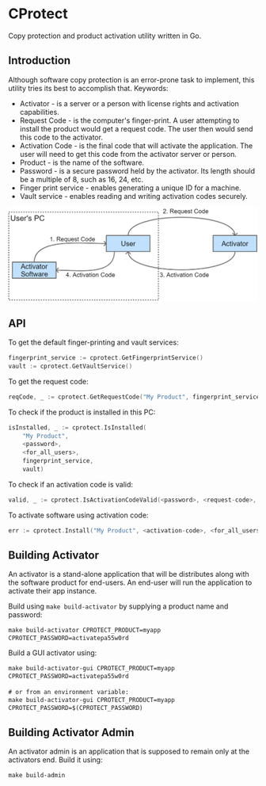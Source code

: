 # CProtect

Copy protection and product activation utility written in Go.

## Introduction

Although software copy protection is an error-prone task to implement, this utility tries its best to accomplish that. Keywords:

* Activator - is a server or a person with license rights and activation capabilities.
* Request Code - is the computer's finger-print. A user attempting to install the product would get a request code. The user then would send this code to the activator.
* Activation Code - is the final code that will activate the application. The user will need to get this code from the activator server or person.
* Product - is the name of the software.
* Password - is a secure password held by the activator. Its length should be a multiple of 8, such as 16, 24, etc.
* Finger print service - enables generating a unique ID for a machine.
* Vault service - enables reading and writing activation codes securely. 

![diagram](res/diagram.png "Diagram")

## API

To get the default finger-printing and vault services:

```go
fingerprint_service := cprotect.GetFingerprintService()
vault := cprotect.GetVaultService()
```

To get the request code:

```go
reqCode, _ := cprotect.GetRequestCode("My Product", fingerprint_service)
```

To check if the product is installed in this PC:

```go
isInstalled, _ := cprotect.IsInstalled(
    "My Product", 
    <password>,
    <for_all_users>,
    fingerprint_service,
    vault)
```

To check if an activation code is valid:

```go
valid, _ := cprotect.IsActivationCodeValid(<password>, <request-code>, <activation-code>)
```

To activate software using activation code:

```go
err := cprotect.Install("My Product", <activation-code>, <for_all_users>, vault)
```

## Building Activator

An activator is a stand-alone application that will be distributes along with the software product for end-users. An end-user will run the application to activate their app instance.

Build using `make build-activator` by supplying a product name and password:

```shell
make build-activator CPROTECT_PRODUCT=myapp CPROTECT_PASSWORD=activatepa55w0rd
```

Build a GUI activator using:

```shell
make build-activator-gui CPROTECT_PRODUCT=myapp CPROTECT_PASSWORD=activatepa55w0rd

# or from an environment variable:
make build-activator-gui CPROTECT_PRODUCT=myapp CPROTECT_PASSWORD=$(CPROTECT_PASSWORD)
```

## Building Activator Admin

An activator admin is an application that is supposed to remain only at the activators end. Build it using:

```shell
make build-admin
```